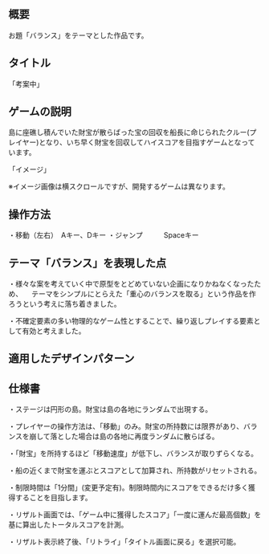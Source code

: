 ## 概要
お題「バランス」をテーマとした作品です。

## タイトル
「考案中」
## ゲームの説明
島に座礁し積んでいた財宝が散らばった宝の回収を船長に命じられたクルー(プレイヤー)となり、いち早く財宝を回収してハイスコアを目指すゲームとなっています。

「イメージ」

※イメージ画像は横スクロールですが、開発するゲームは異なります。
## 操作方法
・移動（左右）　Aキー、Dキー
・ジャンプ　　　Spaceキー

## テーマ「バランス」を表現した点
・様々な案を考えていく中で原型をとどめていない企画になりかねなくなったため、
　テーマをシンプルにとらえた「重心のバランスを取る」という作品を作ろうという考えに落ち着きました。

・不確定要素の多い物理的なゲーム性とすることで、繰り返しプレイする要素として有効と考えました。

## 適用したデザインパターン

## 仕様書
・ステージは円形の島。財宝は島の各地にランダムで出現する。

・プレイヤーの操作方法は、「移動」のみ。財宝の所持数には限界があり、バランスを崩して落とした場合は島の各地に再度ランダムに散らばる。

・「財宝」を所持するほど「移動速度」が低下し、バランスが取りずらくなる。

・船の近くまで財宝を運ぶとスコアとして加算され、所持数がリセットされる。

・制限時間は「1分間」(変更予定有)。制限時間内にスコアをできるだけ多く獲得することを目指します。

・リザルト画面では、「ゲーム中に獲得したスコア」「一度に運んだ最高個数」を基に算出したトータルスコアを計測。

・リザルト表示終了後、「リトライ」「タイトル画面に戻る」を選択可能。
